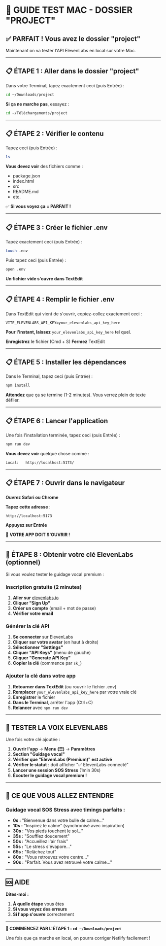 # 🍎 GUIDE TEST MAC - DOSSIER "PROJECT"

## ✅ **PARFAIT ! Vous avez le dossier "project"**

Maintenant on va tester l'API ElevenLabs en local sur votre Mac.

---

## 📋 **ÉTAPE 1 : Aller dans le dossier "project"**

Dans votre Terminal, tapez exactement ceci (puis Entrée) :
```bash
cd ~/Downloads/project
```

**Si ça ne marche pas**, essayez :
```bash
cd ~/Téléchargements/project
```

---

## 📋 **ÉTAPE 2 : Vérifier le contenu**

Tapez ceci (puis Entrée) :
```bash
ls
```

**Vous devez voir** des fichiers comme :
- package.json
- index.html
- src
- README.md
- etc.

✅ **Si vous voyez ça = PARFAIT !**

---

## 📋 **ÉTAPE 3 : Créer le fichier .env**

Tapez exactement ceci (puis Entrée) :
```bash
touch .env
```

Puis tapez ceci (puis Entrée) :
```bash
open .env
```

**Un fichier vide s'ouvre dans TextEdit**

---

## 📋 **ÉTAPE 4 : Remplir le fichier .env**

Dans TextEdit qui vient de s'ouvrir, copiez-collez exactement ceci :
```
VITE_ELEVENLABS_API_KEY=your_elevenlabs_api_key_here
```

**Pour l'instant, laissez** `your_elevenlabs_api_key_here` tel quel.

**Enregistrez** le fichier (Cmd + S)
**Fermez** TextEdit

---

## 📋 **ÉTAPE 5 : Installer les dépendances**

Dans le Terminal, tapez ceci (puis Entrée) :
```bash
npm install
```

**Attendez** que ça se termine (1-2 minutes). Vous verrez plein de texte défiler.

---

## 📋 **ÉTAPE 6 : Lancer l'application**

Une fois l'installation terminée, tapez ceci (puis Entrée) :
```bash
npm run dev
```

**Vous devez voir** quelque chose comme :
```
Local:   http://localhost:5173/
```

---

## 📋 **ÉTAPE 7 : Ouvrir dans le navigateur**

**Ouvrez Safari ou Chrome**

**Tapez cette adresse** :
```
http://localhost:5173
```

**Appuyez sur Entrée**

🎉 **VOTRE APP DOIT S'OUVRIR !**

---

## 🔑 **ÉTAPE 8 : Obtenir votre clé ElevenLabs (optionnel)**

Si vous voulez tester le guidage vocal premium :

### **Inscription gratuite (2 minutes)**
1. **Aller sur** [elevenlabs.io](https://elevenlabs.io)
2. **Cliquer "Sign Up"**
3. **Créer un compte** (email + mot de passe)
4. **Vérifier votre email**

### **Générer la clé API**
1. **Se connecter** sur ElevenLabs
2. **Cliquer sur votre avatar** (en haut à droite)
3. **Sélectionner "Settings"**
4. **Cliquer "API Keys"** (menu de gauche)
5. **Cliquer "Generate API Key"**
6. **Copier la clé** (commence par `sk_`)

### **Ajouter la clé dans votre app**
1. **Retourner dans TextEdit** (ou rouvrir le fichier .env)
2. **Remplacer** `your_elevenlabs_api_key_here` par votre vraie clé
3. **Enregistrer** le fichier
4. **Dans le Terminal**, arrêter l'app (Ctrl+C)
5. **Relancer** avec `npm run dev`

---

## 🎤 **TESTER LA VOIX ELEVENLABS**

Une fois votre clé ajoutée :

1. **Ouvrir l'app** → **Menu (☰)** → **Paramètres**
2. **Section "Guidage vocal"**
3. **Vérifier que "ElevenLabs (Premium)" est activé**
4. **Vérifier le statut** : doit afficher "✅ ElevenLabs connecté"
5. **Lancer une session SOS Stress** (1min 30s)
6. **Écouter le guidage vocal premium !**

---

## 🎯 **CE QUE VOUS ALLEZ ENTENDRE**

### **Guidage vocal SOS Stress avec timings parfaits :**
- **0s :** "Bienvenue dans votre bulle de calme..."
- **10s :** "Inspirez le calme" (synchronisé avec inspiration)
- **30s :** "Vos pieds touchent le sol..."
- **35s :** "Soufflez doucement"
- **50s :** "Accueillez l'air frais"
- **55s :** "Le stress s'évapore..."
- **65s :** "Relâchez tout"
- **80s :** "Vous retrouvez votre centre..."
- **90s :** "Parfait. Vous avez retrouvé votre calme..."

---

## 🆘 **AIDE**

**Dites-moi :**
1. **À quelle étape** vous êtes
2. **Si vous voyez des erreurs**
3. **Si l'app s'ouvre** correctement

---

**🎯 COMMENCEZ PAR L'ÉTAPE 1 : `cd ~/Downloads/project`**

Une fois que ça marche en local, on pourra corriger Netlify facilement !